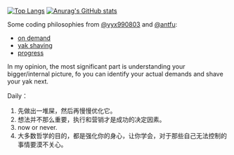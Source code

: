 [![Top Langs](https://github-readme-stats.vercel.app/api/top-langs/?username=lvjiaxuan&theme=onedark)](https://github.com/anuraghazra/github-readme-stats)
[![Anurag's GitHub stats](https://github-readme-stats.vercel.app/api?username=lvjiaxuan&count_private=true&show_icons=true&theme=onedark&line_height=40)](https://github.com/anuraghazra/github-readme-stats)

Some coding philosophies from [@yyx990803](https://github.com/yyx990803) and [@antfu](https://github.com/antfu):
- [on demand](https://cn.vitejs.dev/guide/why.html#slow-server-start)
- [yak shaving](https://antfu.me/posts/about-yak-shaving)
- [progress](https://www.youtube.com/watch?v=67Pha7sZ6l0)

In my opinion, the most significant part is understanding your bigger/internal picture, fo you can identify your actual demands and shave your yak next.

Daily：
1. 先做出一堆屎，然后再慢慢优化它。
2. 想法并不那么重要，执行和营销才是成功的决定因素。
3. now or never.
4. 大多数哲学的目的，都是强化你的身心，让你学会，对于那些自己无法控制的事情要漠不关心。
